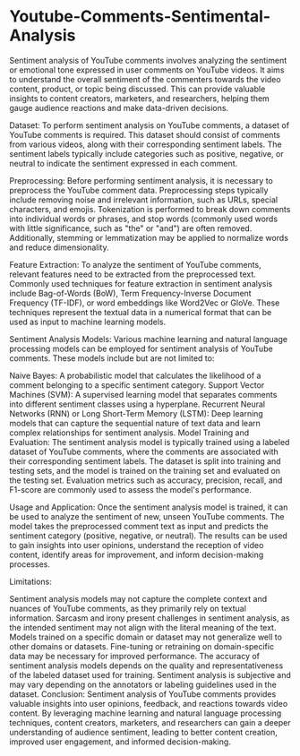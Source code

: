 # Youtube-Comments-Sentimental-Analysis

Sentiment analysis of YouTube comments involves analyzing the sentiment or emotional tone expressed in user comments on YouTube videos. It aims to understand the overall sentiment of the commenters towards the video content, product, or topic being discussed. This can provide valuable insights to content creators, marketers, and researchers, helping them gauge audience reactions and make data-driven decisions.

Dataset:
To perform sentiment analysis on YouTube comments, a dataset of YouTube comments is required. This dataset should consist of comments from various videos, along with their corresponding sentiment labels. The sentiment labels typically include categories such as positive, negative, or neutral to indicate the sentiment expressed in each comment.

Preprocessing:
Before performing sentiment analysis, it is necessary to preprocess the YouTube comment data. Preprocessing steps typically include removing noise and irrelevant information, such as URLs, special characters, and emojis. Tokenization is performed to break down comments into individual words or phrases, and stop words (commonly used words with little significance, such as "the" or "and") are often removed. Additionally, stemming or lemmatization may be applied to normalize words and reduce dimensionality.

Feature Extraction:
To analyze the sentiment of YouTube comments, relevant features need to be extracted from the preprocessed text. Commonly used techniques for feature extraction in sentiment analysis include Bag-of-Words (BoW), Term Frequency-Inverse Document Frequency (TF-IDF), or word embeddings like Word2Vec or GloVe. These techniques represent the textual data in a numerical format that can be used as input to machine learning models.

Sentiment Analysis Models:
Various machine learning and natural language processing models can be employed for sentiment analysis of YouTube comments. These models include but are not limited to:

Naive Bayes: A probabilistic model that calculates the likelihood of a comment belonging to a specific sentiment category.
Support Vector Machines (SVM): A supervised learning model that separates comments into different sentiment classes using a hyperplane.
Recurrent Neural Networks (RNN) or Long Short-Term Memory (LSTM): Deep learning models that can capture the sequential nature of text data and learn complex relationships for sentiment analysis.
Model Training and Evaluation:
The sentiment analysis model is typically trained using a labeled dataset of YouTube comments, where the comments are associated with their corresponding sentiment labels. The dataset is split into training and testing sets, and the model is trained on the training set and evaluated on the testing set. Evaluation metrics such as accuracy, precision, recall, and F1-score are commonly used to assess the model's performance.

Usage and Application:
Once the sentiment analysis model is trained, it can be used to analyze the sentiment of new, unseen YouTube comments. The model takes the preprocessed comment text as input and predicts the sentiment category (positive, negative, or neutral). The results can be used to gain insights into user opinions, understand the reception of video content, identify areas for improvement, and inform decision-making processes.

Limitations:

Sentiment analysis models may not capture the complete context and nuances of YouTube comments, as they primarily rely on textual information.
Sarcasm and irony present challenges in sentiment analysis, as the intended sentiment may not align with the literal meaning of the text.
Models trained on a specific domain or dataset may not generalize well to other domains or datasets. Fine-tuning or retraining on domain-specific data may be necessary for improved performance.
The accuracy of sentiment analysis models depends on the quality and representativeness of the labeled dataset used for training.
Sentiment analysis is subjective and may vary depending on the annotators or labeling guidelines used in the dataset.
Conclusion:
Sentiment analysis of YouTube comments provides valuable insights into user opinions, feedback, and reactions towards video content. By leveraging machine learning and natural language processing techniques, content creators, marketers, and researchers can gain a deeper understanding of audience sentiment, leading to better content creation, improved user engagement, and informed decision-making.






